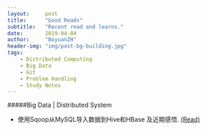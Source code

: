 ```yaml
---
layout:     post
title:      "Good Reads"
subtitle:   "Recent read and learns."
date:       2019-04-04
author:     "BoyuanZH"
header-img: "img/post-bg-building.jpg"
tags:
    - Distributed Computing
    - Big Data
    - Git
    - Problem Handling
    - Study Notes
---
```


#####Big Data | Distributed System
- 使用Sqoop从MySQL导入数据到Hive和HBase 及近期感悟. [(Read)](https://www.zybuluo.com/aitanjupt/note/209968)

